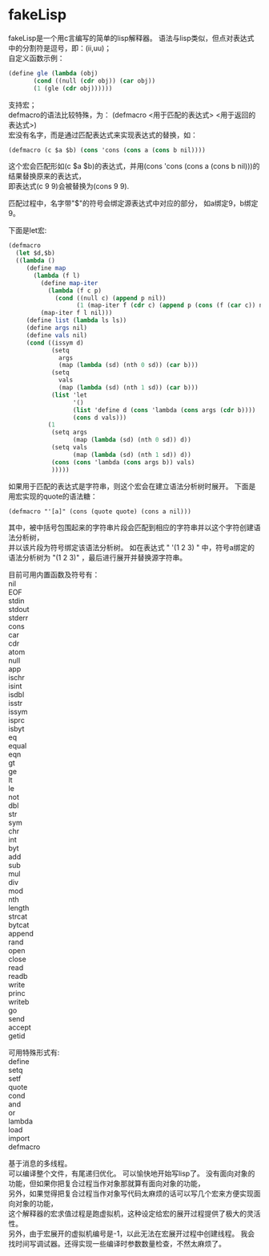 # fakeLisp
fakeLisp是一个用c言编写的简单的lisp解释器。
语法与lisp类似，但点对表达式中的分割符是逗号，即：(ii,uu)；  
自定义函数示例：  

```scheme
(define gle (lambda (obj)  
       (cond ((null (cdr obj)) (car obj))  
       (1 (gle (cdr obj))))))  
```

支持宏；  
defmacro的语法比较特殊，为：
(defmacro <用于匹配的表达式> <用于返回的表达式>)  
宏没有名字，而是通过匹配表达式来实现表达式的替换，如：  
```scheme
(defmacro (c $a $b) (cons 'cons (cons a (cons b nil))))  
```
这个宏会匹配形如(c $a $b)的表达式，并用(cons 'cons (cons a (cons b nil)))的结果替换原来的表达式，  
即表达式(c 9 9)会被替换为(cons 9 9).  

匹配过程中，名字带"$"的符号会绑定源表达式中对应的部分，
如a绑定9，b绑定9。

下面是let宏:  
```scheme
(defmacro
  (let $d,$b)
  ((lambda ()
     (define map
       (lambda (f l)
         (define map-iter
           (lambda (f c p)
             (cond ((null c) (append p nil))
                   (1 (map-iter f (cdr c) (append p (cons (f (car c)) nil)))))))
         (map-iter f l nil)))
     (define list (lambda ls ls))
     (define args nil)
     (define vals nil)
     (cond ((issym d)
            (setq
              args
              (map (lambda (sd) (nth 0 sd)) (car b)))
            (setq
              vals
              (map (lambda (sd) (nth 1 sd)) (car b)))
            (list 'let
                  '()
                  (list 'define d (cons 'lambda (cons args (cdr b))))
                  (cons d vals)))
           (1
            (setq args
                  (map (lambda (sd) (nth 0 sd)) d))
            (setq vals
                  (map (lambda (sd) (nth 1 sd)) d))
            (cons (cons 'lambda (cons args b)) vals)
            )))))  
```
如果用于匹配的表达式是字符串，则这个宏会在建立语法分析树时展开。
下面是用宏实现的quote的语法糖：
```
(defmacro "'[a]" (cons (quote quote) (cons a nil)))
```
其中，被中括号包围起来的字符串片段会匹配到相应的字符串并以这个字符创建语法分析树，  
并以该片段为符号绑定该语法分析树。
如在表达式 " '(1 2 3) " 中，符号a绑定的语法分析树为 "(1 2 3)" ，最后进行展开并替换源字符串。

目前可用内置函数及符号有：  
nil  
EOF  
stdin  
stdout  
stderr  
cons  
car  
cdr  
atom  
null  
app  
ischr  
isint  
isdbl  
isstr  
issym  
isprc  
isbyt  
eq  
equal  
eqn  
gt  
ge  
lt  
le  
not  
dbl  
str  
sym  
chr  
int  
byt  
add  
sub  
mul  
div  
mod  
nth  
length  
strcat  
bytcat  
append  
rand  
open  
close  
read  
readb  
write  
princ   
writeb  
go  
send  
accept  
getid  

可用特殊形式有:  
define  
setq  
setf  
quote  
cond  
and  
or  
lambda  
load  
import  
defmacro  

基于消息的多线程。  
可以编译整个文件，有尾递归优化。
可以愉快地开始写lisp了。
没有面向对象的功能，但如果你把复合过程当作对象那就算有面向对象的功能，  
另外，如果觉得把复合过程当作对象写代码太麻烦的话可以写几个宏来方便实现面向对象的功能，  
这个解释器的宏求值过程是跑虚拟机，这种设定给宏的展开过程提供了极大的灵活性。  
另外，由于宏展开的虚拟机编号是-1，以此无法在宏展开过程中创建线程。
我会找时间写调试器。还得实现一些编译时参数数量检查，不然太麻烦了。
